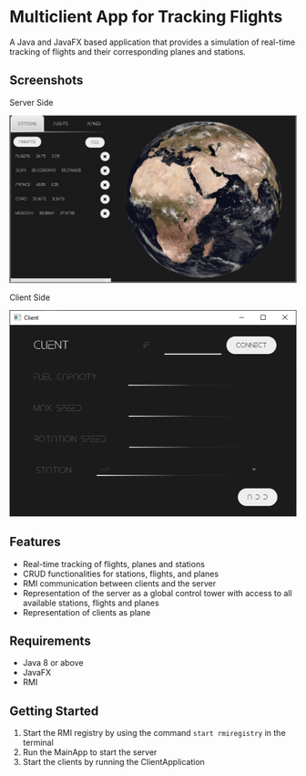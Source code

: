 # Multiclient App for Tracking Flights

A Java and JavaFX based application that provides a simulation of real-time tracking of flights and their corresponding planes and stations.


## Screenshots

Server Side

![Server Screenshot](repoIMGs/Server-Side-Main.png)

Client Side

![Client Screenshot](repoIMGs/Client-Side.png)


## Features

- Real-time tracking of flights, planes and stations
- CRUD functionalities for stations, flights, and planes
- RMI communication between clients and the server
- Representation of the server as a global control tower with access to all available stations, flights and planes
- Representation of clients as plane


## Requirements

- Java 8 or above
- JavaFX
- RMI
## Getting Started

1. Start the RMI registry by using the command `start rmiregistry` in the terminal
2. Run the MainApp to start the server
3. Start the clients by running the ClientApplication
